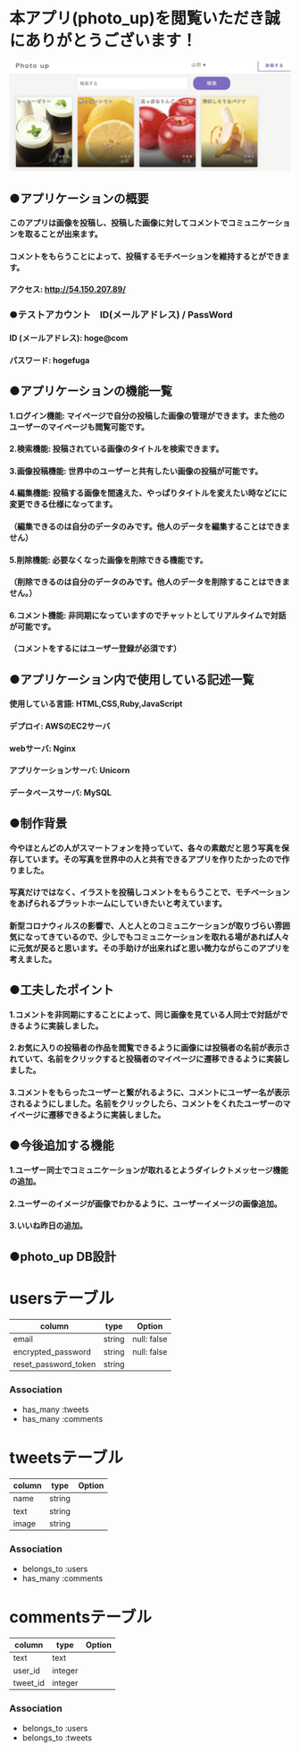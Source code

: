 # 本アプリ(photo_up)を閲覧いただき誠にありがとうございます！
![dc621f0814d769da779a5f0ca63b80f9](https://github.com/takatoshi-inoue/photo_up/blob/master/dc621f0814d769da779a5f0ca63b80f9.jpg)
## ●アプリケーションの概要
#### このアプリは画像を投稿し、投稿した画像に対してコメントでコミュニケーションを取ることが出来ます。
#### コメントをもらうことによって、投稿するモチベーションを維持するとができます。

#### アクセス: http://54.150.207.89/

### ●テストアカウント　ID(メールアドレス) / PassWord
#### ID (メールアドレス): hoge@com
#### パスワード: hogefuga

## ●アプリケーションの機能一覧
#### 1.ログイン機能:  マイページで自分の投稿した画像の管理ができます。また他のユーザーのマイページも閲覧可能です。

#### 2.検索機能:  投稿されている画像のタイトルを検索できます。

#### 3.画像投稿機能:  世界中のユーザーと共有したい画像の投稿が可能です。

#### 4.編集機能:  投稿する画像を間違えた、やっぱりタイトルを変えたい時などにに変更できる仕様になってます。
#### （編集できるのは自分のデータのみです。他人のデータを編集することはできません）

#### 5.削除機能:  必要なくなった画像を削除できる機能です。
#### （削除できるのは自分のデータのみです。他人のデータを削除することはできません。）

#### 6.コメント機能:  非同期になっていますのでチャットとしてリアルタイムで対話が可能です。
#### （コメントをするにはユーザー登録が必須です）

## ●アプリケーション内で使用している記述一覧
#### 使用している言語: HTML,CSS,Ruby,JavaScript
#### デプロイ: AWSのEC2サーバ
#### webサーバ: Nginx
#### アプリケーションサーバ: Unicorn
#### データベースサーバ: MySQL


## ●制作背景
#### 今やほとんどの人がスマートフォンを持っていて、各々の素敵だと思う写真を保存しています。その写真を世界中の人と共有できるアプリを作りたかったので作りました。
#### 写真だけではなく、イラストを投稿しコメントをもらうことで、モチベーションをあげられるプラットホームにしていきたいと考えています。
#### 新型コロナウィルスの影響で、人と人とのコミュニケーションが取りづらい雰囲気になってきているので、少しでもコミュニケーションを取れる場があれば人々に元気が戻ると思います。その手助けが出来ればと思い微力ながらこのアプリを考えました。
## ●工夫したポイント
#### 1.コメントを非同期にすることによって、同じ画像を見ている人同士で対話ができるように実装しました。
#### 2.お気に入りの投稿者の作品を閲覧できるように画像には投稿者の名前が表示されていて、名前をクリックすると投稿者のマイページに遷移できるように実装しました。
#### 3.コメントをもらったユーザーと繋がれるように、コメントにユーザー名が表示されるようにしました。名前をクリックしたら、コメントをくれたユーザーのマイページに遷移できるように実装しました。

## ●今後追加する機能
#### 1.ユーザー同士でコミュニケーションが取れるとようダイレクトメッセージ機能の追加。
#### 2.ユーザーのイメージが画像でわかるように、ユーザーイメージの画像追加。
#### 3.いいね昨日の追加。

## ●photo_up DB設計

# usersテーブル
|column|type|Option|
|------|----|------|
|email|string|null: false|
|encrypted_password|string|null: false|
|reset_password_token|string||
### Association
- has_many :tweets
- has_many :comments


# tweetsテーブル
|column|type|Option|
|------|----|------|
|name|string||
|text|string||
|image|string||
### Association
- belongs_to :users
- has_many :comments


# commentsテーブル
|column|type|Option|
|------|----|------|
|text|text||
|user_id|integer||
|tweet_id|integer||
### Association
- belongs_to :users
- belongs_to :tweets
